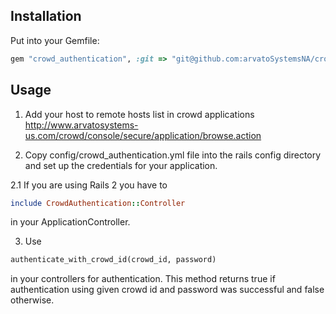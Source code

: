 Installation
------------

Put into your Gemfile:

```ruby
gem "crowd_authentication", :git => "git@github.com:arvatoSystemsNA/crowd_authentication.git"
```

Usage
-----

1. Add your host to remote hosts list in crowd applications http://www.arvatosystems-us.com/crowd/console/secure/application/browse.action

2. Copy config/crowd_authentication.yml file into the rails config directory and set up the credentials for your application.

2.1 If you are using Rails 2 you have to
```ruby
include CrowdAuthentication::Controller
```
in your ApplicationController.

3. Use
```ruby
authenticate_with_crowd_id(crowd_id, password)
```
in your controllers for authentication. This method returns true if authentication using given crowd id and password was successful and false otherwise.
